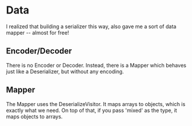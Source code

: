 Data
====

I realized that building a serializer this way, also gave me a sort of data mapper -- almost for free!

Encoder/Decoder
---------------

There is no Encoder or Decoder. Instead, there is a Mapper which behaves just like a Deserializer, but without any
encoding.

Mapper
------

The Mapper uses the DeserializeVisitor. It maps arrays to objects, which is exactly what we need. On top of that, if
you pass 'mixed' as the type, it maps objects to arrays.
